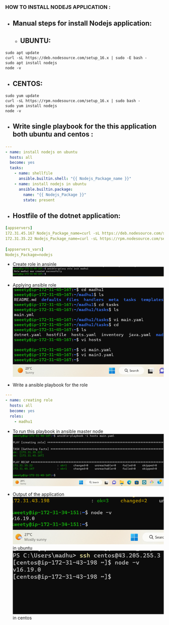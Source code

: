 ### HOW TO INSTALL NODEJS APPLICATION :

* Manual steps for install Nodejs application:
  ------------------------------------------- 
   * UBUNTU:
     ------- 
```
sudo apt update
curl -sL https://deb.nodesource.com/setup_16.x | sudo -E bash -
sudo apt install nodejs
node -v

```
   * CENTOS:
     -------
```
sudo yum update
curl -sL https://rpm.nodesource.com/setup_16.x | sudo bash -
sudo yum install nodejs
node -v

```
* Write single playbook for the this application both ubuntu and centos :
  ---------------------------------------------------------------------
```yaml
---
- name: install nodejs on ubuntu
  hosts: all
  become: yes
  tasks:
    - name: shellfile
      ansible.builtin.shell: "{{ Nodejs_Package_name }}"
    - name: install nodejs in ubuntu
      ansible.builtin.package:
        name: "{{ Nodejs_Package }}"
        state: present
```
* Hostfile of the dotnet application:
  ------------------------------------
```yaml
[appservers]
172.31.45.167 Nodejs_Package_name=curl -sL https://deb.nodesource.com/setup_16.x | sudo -E bash -
172.31.35.22 Nodejs_Package_name=curl -sL https://rpm.nodesource.com/setup_16.x | sudo bash -

[appservers_vars]
Nodejs_Package=nodejs

```
* Create role in ansinle
![Preview](./images/node1.png)

* Applying ansible role
![Preview](./images/node2.png)

* Write a ansible playbook for the role
```yaml
---
- name: creating role
  hosts: all
  become: yes
  roles:
    - madhu1
```
* To run this playbook in ansible master node
![Preview](./images/node3.png)

* Output of the application
![Preview](./images/node4.png) in ubuntu
![Preview](./images/node5.png) in centos 
    

   
  
  

 




  

 




